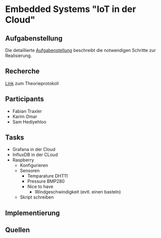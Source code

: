 # Embedded Systems "IoT in der Cloud"

## Aufgabenstellung
Die detaillierte [Aufgabenstellung](TASK.md) beschreibt die notwendigen Schritte zur Realisierung.

## Recherche

[Link](https://www.overleaf.com/read/tskpsrxqbmhb) zum Theorieprotokoll

## Participants

* Fabian Traxler
* Karim Omar
* Sam Hediyehloo

## Tasks

* Grafana in der Cloud 
* InfluxDB in der CLoud
* Raspberry
  * Konfigurieren
  * Sensoren
    * Temparature DHT11
    * Pressure BMP280
    * Nice to have
      * Windgeschwindigkeit (evtl. einen basteln)
  * Skript schreiben
 

## Implementierung


## Quellen

